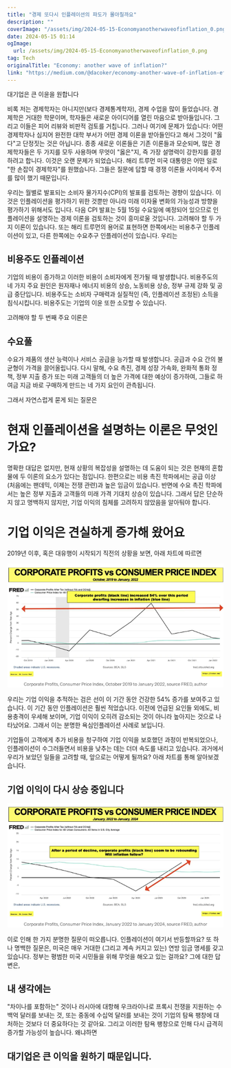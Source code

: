 ```yaml
---
title: "경제 또다시 인플레이션의 파도가 몰아칠까요"
description: ""
coverImage: "/assets/img/2024-05-15-Economyanotherwaveofinflation_0.png"
date: 2024-05-15 01:14
ogImage: 
  url: /assets/img/2024-05-15-Economyanotherwaveofinflation_0.png
tag: Tech
originalTitle: "Economy: another wave of inflation?"
link: "https://medium.com/@dacoker/economy-another-wave-of-inflation-efd1e55acf12"
---
```



대기업은 큰 이윤을 원합니다

비록 저는 경제학자는 아니지만(보다 경제통계학자), 경제 수업을 많이 들었습니다. 경제학은 거대한 학문이며, 학자들은 새로운 아이디어를 열린 마음으로 받아들입니다. 그리고 이들은 피어 리뷰와 비판적 검토를 거칩니다. 그러나 여기에 문제가 있습니다: 어떤 경제학자나 심지어 완전한 대학 부서가 어떤 경제 이론을 받아들인다고 해서 그것이 "옳다"고 단정짓는 것은 아닙니다. 종종 새로운 이론들은 기존 이론들과 모순되며, 많은 경제학자들은 두 가지를 모두 사용하며 무엇이 "옳은"지, 즉 가장 설명력이 강한지를 결정하려고 합니다. 이것은 오랜 문제가 되었습니다. 해리 트루먼 미국 대통령은 어떤 일로 "한 손잡이 경제학자"를 원했습니다. 그들은 질문에 답할 때 경쟁 이론들 사이에서 주저를 많이 했기 때문입니다.

우리는 월별로 발표되는 소비자 물가지수(CPI)의 발표를 검토하는 경향이 있습니다. 이것은 인플레이션을 평가하기 위한 것뿐만 아니라 미래 이자율 변화의 가능성과 방향을 평가하기 위해서도 입니다. 다음 CPI 발표는 5월 15일 수요일에 예정되어 있으므로 인플레이션을 설명하는 경제 이론을 검토하는 것이 흥미로울 것입니다. 고려해야 할 두 가지 이론이 있습니다. 또는 해리 트루먼의 용어로 표현하면 한쪽에서는 비용추구 인플레이션이 있고, 다른 한쪽에는 수요추구 인플레이션이 있습니다. 우리는



## 비용주도 인플레이션

기업의 비용이 증가하고 이러한 비용이 소비자에게 전가될 때 발생합니다. 비용주도의 네 가지 주요 원인은 원자재나 에너지 비용의 상승, 노동비용 상승, 정부 규제 강화 및 공급 중단입니다. 비용주도는 소비자 구매력과 실질적인 (즉, 인플레이션 조정된) 소득을 침식시킵니다. 비용주도는 기업의 이윤 또한 소모할 수 있습니다.

고려해야 할 두 번째 주요 이론은

## 수요풀



수요가 제품의 생산 능력이나 서비스 공급을 능가할 때 발생합니다. 공급과 수요 간의 불균형이 가격을 끌어올립니다. 다시 말해, 수요 촉진, 경제 성장 가속화, 완화적 통화 정책, 정부 지출 증가 또는 미래 고객들의 더 높은 가격에 대한 예상이 증가하여, 그들로 하여금 지금 바로 구매하게 만드는 네 가지 요인이 관측됩니다.

그래서 자연스럽게 묻게 되는 질문은

# 현재 인플레이션을 설명하는 이론은 무엇인가요?

명확한 대답은 없지만, 현재 상황의 복잡성을 설명하는 데 도움이 되는 것은 현재의 혼합물에 두 이론의 요소가 있다는 점입니다. 한편으로는 비용 촉진 학파에서는 공급 이상 (처음에는 팬데믹, 이제는 전쟁 관련)과 높은 임금이 있습니다. 반면에 수요 촉진 학파에서는 높은 정부 지출과 고객들의 미래 가격 기대치 상승이 있습니다. 그래서 답은 단순하지 않고 명백하지 않지만, 기업 이익의 침체를 고려하지 않았음을 알아둬야 합니다.



# 기업 이익은 견실하게 증가해 왔어요

2019년 이후, 혹은 대유행이 시작되기 직전의 상황을 보면, 아래 차트에 따르면

![Corporate Profits Chart](/assets/img/2024-05-15-Economyanotherwaveofinflation_0.png)

우리는 기업 이익을 추적하는 검은 선이 이 기간 동안 건강한 54% 증가를 보여주고 있습니다. 이 기간 동안 인플레이션은 훨씬 적었습니다. 이전에 언급된 요인들 외에도, 비용충격이 우세해 보이며, 기업 이익이 오히려 감소되는 것이 아니라 높아지는 것으로 나타났어요. 그래서 이는 분명한 욕심인플레이션 사례로 보입니다.



기업들이 고객에게 추가 비용을 청구하여 기업 이익을 보호했던 과정이 반복되었으나, 인플레이션이 수그러들면서 비용을 낮추는 데는 더뎌 속도를 내리고 있습니다. 과거에서 우리가 보았던 일들을 고려할 때, 앞으로는 어떻게 될까요? 아래 차트를 통해 알아보겠습니다.

## 기업 이익이 다시 상승 중입니다

![Economyanotherwaveofinflation_1](/assets/img/2024-05-15-Economyanotherwaveofinflation_1.png)

이로 인해 한 가지 분명한 질문이 떠오릅니다. 인플레이션이 여기서 반등할까요? 또 하나 명백한 질문은, 미국은 매우 거대한 (그리고 계속 커지고 있는) 연방 임금 명세를 갖고 있습니다. 정부는 평범한 미국 시민들을 위해 무엇을 해오고 있는 걸까요? 그에 대한 답변은,



## 내 생각에는

"차이나를 포함하는" 것이나 러시아에 대항해 우크라이나로 프록시 전쟁을 지원하는 수백억 달러를 보내는 것, 또는 중동에 수십억 달러를 보내는 것이 기업의 탐욕 팽창에 대처하는 것보다 더 중요하다는 것 같아요. 그리고 이러한 탐욕 팽창으로 인해 다시 급격히 증가할 가능성이 높습니다. 왜냐하면

## 대기업은 큰 이익을 원하기 때문입니다.